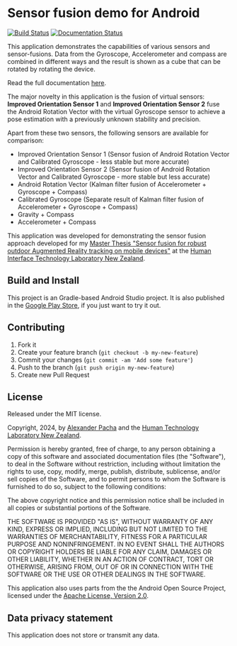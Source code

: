 # Sensor fusion demo for Android

[![Build Status](https://app.bitrise.io/app/46b5cf7adea1286f/status.svg?token=MZUhPFZvIBiaTSEinY9zUQ&branch=main)](https://app.bitrise.io/app/46b5cf7adea1286f)
[![Documentation Status](https://readthedocs.org/projects/sensor-fusion-demo/badge/?version=latest)](http://sensor-fusion-demo.readthedocs.io/en/latest/?badge=latest)

This application demonstrates the capabilities of various sensors and sensor-fusions. Data from the Gyroscope, Accelerometer and compass are combined in different ways and the result is shown as a cube that can be rotated by rotating the device.

Read the full documentation [here](http://sensor-fusion-demo.readthedocs.io).

The major novelty in this application is the fusion of virtual sensors: **Improved Orientation Sensor 1** and **Improved Orientation Sensor 2** fuse the Android Rotation Vector with the virtual Gyroscope sensor to achieve a pose estimation with a previously unknown stability and precision.

Apart from these two sensors, the following sensors are available for comparison:

- Improved Orientation Sensor 1 (Sensor fusion of Android Rotation Vector and Calibrated Gyroscope - less stable but more accurate)
- Improved Orientation Sensor 2 (Sensor fusion of Android Rotation Vector and Calibrated Gyroscope - more stable but less accurate)
- Android Rotation Vector (Kalman filter fusion of Accelerometer + Gyroscope + Compass)
- Calibrated Gyroscope (Separate result of Kalman filter fusion of Accelerometer + Gyroscope + Compass)
- Gravity + Compass
- Accelerometer + Compass

This application was developed for demonstrating the sensor fusion approach developed for my [Master Thesis "Sensor fusion for robust outdoor Augmented Reality tracking on mobile devices"](https://alexanderpacha.files.wordpress.com/2017/05/masterthesis-pacha.pdf) at the [Human Interface Technology Laboratory New Zealand](http://www.hitlabnz.org).

## Build and Install

This project is an Gradle-based Android Studio project. It is also published in the [Google Play Store](https://play.google.com/store/apps/details?id=org.hitlabnz.sensor_fusion_demo), if you just want to try it out.

## Contributing

1. Fork it
2. Create your feature branch (`git checkout -b my-new-feature`)
3. Commit your changes (`git commit -am 'Add some feature'`)
4. Push to the branch (`git push origin my-new-feature`)
5. Create new Pull Request

## License

Released under the MIT license.

Copyright, 2024, by [Alexander Pacha](http://alexanderpacha.com) and the [Human Technology Laboratory New Zealand](http://www.hitlabnz.org).

Permission is hereby granted, free of charge, to any person obtaining a copy
of this software and associated documentation files (the "Software"), to deal
in the Software without restriction, including without limitation the rights
to use, copy, modify, merge, publish, distribute, sublicense, and/or sell
copies of the Software, and to permit persons to whom the Software is
furnished to do so, subject to the following conditions:

The above copyright notice and this permission notice shall be included in
all copies or substantial portions of the Software.

THE SOFTWARE IS PROVIDED "AS IS", WITHOUT WARRANTY OF ANY KIND, EXPRESS OR
IMPLIED, INCLUDING BUT NOT LIMITED TO THE WARRANTIES OF MERCHANTABILITY,
FITNESS FOR A PARTICULAR PURPOSE AND NONINFRINGEMENT. IN NO EVENT SHALL THE
AUTHORS OR COPYRIGHT HOLDERS BE LIABLE FOR ANY CLAIM, DAMAGES OR OTHER
LIABILITY, WHETHER IN AN ACTION OF CONTRACT, TORT OR OTHERWISE, ARISING FROM,
OUT OF OR IN CONNECTION WITH THE SOFTWARE OR THE USE OR OTHER DEALINGS IN
THE SOFTWARE.

This application also uses parts from the the Android Open Source Project, licensed under the [Apache License, Version 2.0](http://www.apache.org/licenses/LICENSE-2.0).

## Data privacy statement

This application does not store or transmit any data.
